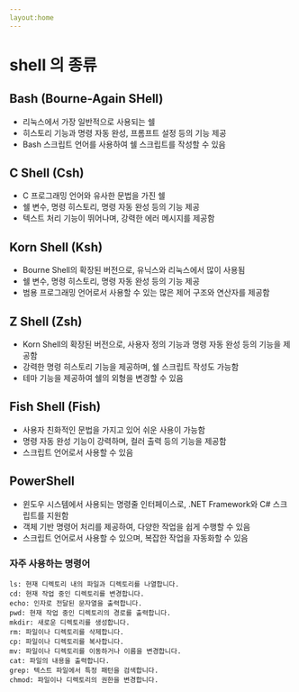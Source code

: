 ```yaml
---
layout:home
---
```


# shell 의 종류


## Bash (Bourne-Again SHell)
- 리눅스에서 가장 일반적으로 사용되는 쉘
- 히스토리 기능과 명령 자동 완성, 프롬프트 설정 등의 기능 제공
- Bash 스크립트 언어를 사용하여 쉘 스크립트를 작성할 수 있음


## C Shell (Csh)
- C 프로그래밍 언어와 유사한 문법을 가진 쉘
- 쉘 변수, 명령 히스토리, 명령 자동 완성 등의 기능 제공
- 텍스트 처리 기능이 뛰어나며, 강력한 에러 메시지를 제공함

  
## Korn Shell (Ksh)
- Bourne Shell의 확장된 버전으로, 유닉스와 리눅스에서 많이 사용됨
- 쉘 변수, 명령 히스토리, 명령 자동 완성 등의 기능 제공
- 범용 프로그래밍 언어로서 사용할 수 있는 많은 제어 구조와 연산자를 제공함

  
## Z Shell (Zsh)
- Korn Shell의 확장된 버전으로, 사용자 정의 기능과 명령 자동 완성 등의 기능을 제공함
- 강력한 명령 히스토리 기능을 제공하며, 쉘 스크립트 작성도 가능함
- 테마 기능을 제공하여 쉘의 외형을 변경할 수 있음

  
## Fish Shell (Fish)
- 사용자 친화적인 문법을 가지고 있어 쉬운 사용이 가능함
- 명령 자동 완성 기능이 강력하며, 컬러 출력 등의 기능을 제공함
- 스크립트 언어로서 사용할 수 있음


## PowerShell
- 윈도우 시스템에서 사용되는 명령줄 인터페이스로, .NET Framework와 C# 스크립트를 지원함
- 객체 기반 명령어 처리를 제공하여, 다양한 작업을 쉽게 수행할 수 있음
- 스크립트 언어로서 사용할 수 있으며, 복잡한 작업을 자동화할 수 있음


### 자주 사용하는 명령어
```
ls: 현재 디렉토리 내의 파일과 디렉토리를 나열합니다.
cd: 현재 작업 중인 디렉토리를 변경합니다.
echo: 인자로 전달된 문자열을 출력합니다.
pwd: 현재 작업 중인 디렉토리의 경로를 출력합니다.
mkdir: 새로운 디렉토리를 생성합니다.
rm: 파일이나 디렉토리를 삭제합니다.
cp: 파일이나 디렉토리를 복사합니다.
mv: 파일이나 디렉토리를 이동하거나 이름을 변경합니다.
cat: 파일의 내용을 출력합니다.
grep: 텍스트 파일에서 특정 패턴을 검색합니다.
chmod: 파일이나 디렉토리의 권한을 변경합니다.
```